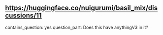 ## https://huggingface.co/nuigurumi/basil_mix/discussions/11

contains_question: yes
question_part: Does this have anythingV3 in it?